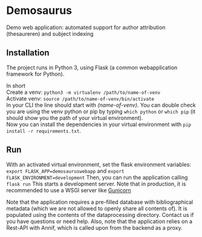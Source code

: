 # Demosaurus

Demo web application: automated support for author attribution (thesaureren) and subject indexing


## Installation

The project runs in Python 3, using Flask (a common webapplication framework for Python). 

In short<br/>
Create a venv: `python3 -m virtualenv /path/to/name-of-venv`<br/>
Activate venv: `source /path/to/name-of-venv/bin/activate`<br/>
In your CLI the line should start with _(name-of-venv)_. You can double check you are using the venv python or pip by typing `which python` or `which pip` (it should show you the path of your virtual environment).<br/>
Now you can install the dependencies in your virtual environment with `pip install -r requirements.txt`.<br/>


## Run

With an activated virtual environment, set the flask environment variables:
`export FLASK_APP=demosauruswebapp` and `export FLASK_ENVIRONMENT=development`
Then, you can run the application calling `flask run`
This starts a development server. Note that in production, it is recommended to use a WSGI server like [Gunicorn](https://gunicorn.org/)


Note that the application requires a pre-filled database with bibliographical metadata (which we are not allowed to openly share all contents of). It is populated using the contents of the dataprocessing directory. Contact us if you have questions or need help. 
Also, note that the application relies on a Rest-API with Annif, which is called upon from the backend as a proxy. 

